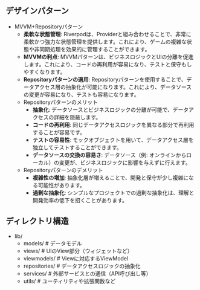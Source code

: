 ## デザインパターン
- MVVM+Repositoryパターン 
  - **柔軟な状態管理**: Riverpodは、Providerと組み合わせることで、非常に柔軟かつ強力な状態管理を提供します。これにより、ゲームの複雑な状態や非同期処理を効果的に管理することができます。
  - **MVVMの利点**: MVVMパターンは、ビジネスロジックとUIの分離を促進します。これにより、コードの再利用が容易になり、テストと保守もしやすくなります。
  - **Repositoryパターンの適用**: Repositoryパターンを使用することで、データアクセス層の抽象化が可能になります。これにより、データソースの変更が容易になり、テストも容易になります。
  - Repositoryパターンのメリット
    - **抽象化**: データソースとビジネスロジックの分離が可能で、データアクセスの詳細を隠蔽します。
    - **コードの再利用**: 同じデータアクセスロジックを異なる部分で再利用することが容易です。
    - **テストの容易性**: モックオブジェクトを用いて、データアクセス層を独立してテストすることができます。
    - **データソースの交換の容易さ**: データソース（例: オンラインからローカル）の変更が、ビジネスロジックに影響を与えずに行えます。
  - Repositoryパターンのデメリット
    - **複雑性の増加**: 抽象化層が増えることで、開発と保守が少し複雑になる可能性があります。
    - **過剰な抽象化**: シンプルなプロジェクトでの過剰な抽象化は、理解と開発効率の低下を招くことがあります。
## ディレクトリ構造
- lib/
  - models/           # データモデル
  - views/            # UIのView部分（ウィジェットなど）
  - viewmodels/       # Viewに対応するViewModel
  - repositories/     # データアクセスロジックの抽象化
  - services/         # 外部サービスとの通信（API呼び出し等）
  - utils/            # ユーティリティや拡張関数など